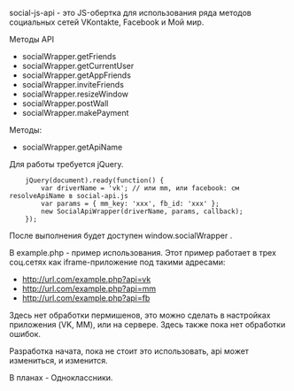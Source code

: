 social-js-api - это JS-обертка для использования ряда методов социальных сетей VKontakte, Facebook и Мой мир.

Методы API

*  socialWrapper.getFriends
*  socialWrapper.getCurrentUser
*  socialWrapper.getAppFriends
*  socialWrapper.inviteFriends
*  socialWrapper.resizeWindow
*  socialWrapper.postWall
*  socialWrapper.makePayment

Методы:

*  socialWrapper.getApiName

Для работы требуется jQuery.

		jQuery(document).ready(function() {
			var driverName = 'vk'; // или mm, или facebook: см resolveApiName в social-api.js
			var params = { mm_key: 'xxx', fb_id: 'xxx' };
			new SocialApiWrapper(driverName, params, callback);
		});

После выполнения будет доступен window.socialWrapper .

В example.php - пример использования. Этот пример работает в трех соц.сетях как iframe-приложение под такими адресами:

*  http://url.com/example.php?api=vk
*  http://url.com/example.php?api=mm
*  http://url.com/example.php?api=fb

Здесь нет обработки пермишенов, это можно сделать в настройках приложения (VK, MM), или на сервере. Здесь также пока нет обработки ошибок.

Разработка начата, пока не стоит это использовать, api может измениться, и изменится.

В планах - Одноклассники.